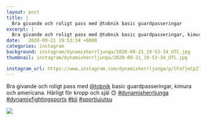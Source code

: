 ```yaml
---
layout: post
title: |
  Bra givande och roligt pass med @tobnik basic guardpasseringar
excerpt: |
  Bra givande och roligt pass med @tobnik basic guardpasseringar, kimura och americana. Härligt för kropp och själ 😊    
date:   2020-09-21 19:53:34 +0000
categories: instagram
background: instagram/dynamixherrljunga/2020-09-21_19-53-34_UTC.jpg
thumbnail: instagram/dynamixherrljunga/2020-09-21_19-53-34_UTC.jpg

instagram_url: https://www.instagram.com/dynamixherrljunga/p/CFaTjeCpZ7y
---
```

Bra givande och roligt pass med [@tobnik](https://www.instagram.com/tobnik/) basic guardpasseringar, kimura och americana. Härligt för kropp och själ 😊 [#dynamixherrljunga](https://www.instagram.com/explore/tags/dynamixherrljunga/) [#dynamixfightingsports](https://www.instagram.com/explore/tags/dynamixfightingsports/) [#bjj](https://www.instagram.com/explore/tags/bjj/) [#sportjujutsu](https://www.instagram.com/explore/tags/sportjujutsu/)



<img src='{{ site.baseurl }}/instagram/dynamixherrljunga/2020-09-21_19-53-34_UTC.jpg' class='img-fluid' />
